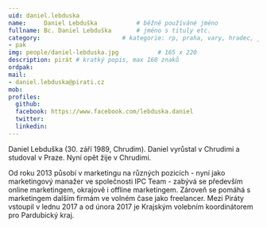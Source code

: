 ```yaml
---
uid: daniel.lebduska
name:     Daniel Lebduška      		# běžně používáné jméno
fullname: Bc. Daniel Lebduška		# jméno s tituly etc.
category:                 		# kategorie: rp, praha, vary, hradec, jmk, senat
- pak
img: people/daniel-lebduska.jpg           # 165 x 220
description: pirát # kratký popis, max 160 znaků
ordpak: 
mail:
- daniel.lebduska@pirati.cz
mob: 
profiles:
  github:
  facebook: https://www.facebook.com/lebduska.daniel
  twitter:
  linkedin:
---
```


Daniel Lebduška (30. září 1989, Chrudim). Daniel vyrůstal v Chrudimi a studoval v Praze. Nyní opět žije v Chrudimi.

Od roku 2013 působí v marketingu na různých pozicích - nyní jako marketingový manažer ve společnosti IPC Team - zabývá se především online marketingem, okrajově i offline marketingem. Zároveň se pomáhá s marketingem dalším firmám ve volném čase jako freelancer. Mezi Piráty vstoupil v lednu 2017 a od února 2017 je Krajským volebním koordinátorem pro Pardubický kraj.
